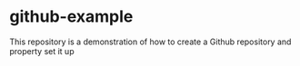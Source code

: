 # github-example
This repository is a demonstration of how to create a Github repository and property set it up
